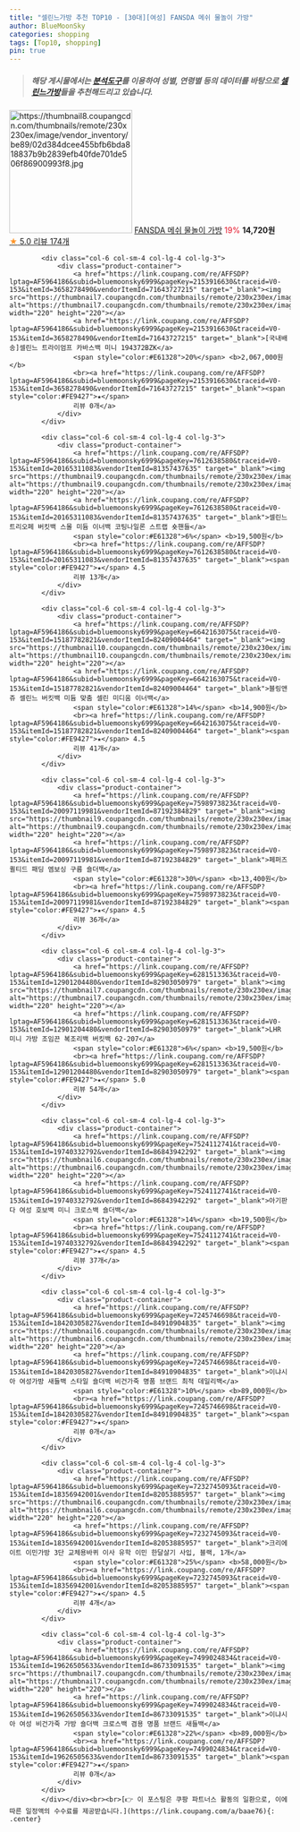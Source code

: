 ```yaml
---
title: "셀린느가방 추천 TOP10 - [30대][여성] FANSDA 메쉬 물놀이 가방"
author: BlueMoonSky
categories: shopping
tags: [Top10, shopping]
pin: true
---
```


> ##### 해당 게시물에서는 [**분석도구**](https://itemscout.io/)를 이용하여 **성별**, **연령별** 등의 데이터를 바탕으로 [**셀린느가방**](https://link.coupang.com/a/baae76)들을 추천해드리고 있습니다.
<div class="container"><div class="row">
            <div class="col-6 col-sm-4 col-lg-4 col-lg-3">
                <div class="product-container">
                    <a href="https://link.coupang.com/re/AFFSDP?lptag=AF5964186&subid=bluemoonsky6999&pageKey=6812453402&traceid=V0-153&itemId=16120248462&vendorItemId=82710739901" target="_blank"><img src="https://thumbnail8.coupangcdn.com/thumbnails/remote/230x230ex/image/vendor_inventory/be89/02d384dcee455bfb6bda818837b9b2839efb40fde701de506f86900993f8.jpg" alt="https://thumbnail8.coupangcdn.com/thumbnails/remote/230x230ex/image/vendor_inventory/be89/02d384dcee455bfb6bda818837b9b2839efb40fde701de506f86900993f8.jpg" width="220" height="220"></a>
                    <a href="https://link.coupang.com/re/AFFSDP?lptag=AF5964186&subid=bluemoonsky6999&pageKey=6812453402&traceid=V0-153&itemId=16120248462&vendorItemId=82710739901" target="_blank">FANSDA 메쉬 물놀이 가방</a>
                    <span style="color:#E61328">19%</span> <b>14,720원</b>
                    <br><a href="https://link.coupang.com/re/AFFSDP?lptag=AF5964186&subid=bluemoonsky6999&pageKey=6812453402&traceid=V0-153&itemId=16120248462&vendorItemId=82710739901" target="_blank"><span style="color:#FE9427">★</span> 5.0
                    리뷰 174개</a>
                </div>
            </div>
            
            <div class="col-6 col-sm-4 col-lg-4 col-lg-3">
                <div class="product-container">
                    <a href="https://link.coupang.com/re/AFFSDP?lptag=AF5964186&subid=bluemoonsky6999&pageKey=2153916630&traceid=V0-153&itemId=3658278490&vendorItemId=71643727215" target="_blank"><img src="https://thumbnail7.coupangcdn.com/thumbnails/remote/230x230ex/image/vendor_inventory/6a34/a747cf7194a2c6b3ca02be87bc1b1653b0ecc9763507fb99ca211ec2b741.jpg" alt="https://thumbnail7.coupangcdn.com/thumbnails/remote/230x230ex/image/vendor_inventory/6a34/a747cf7194a2c6b3ca02be87bc1b1653b0ecc9763507fb99ca211ec2b741.jpg" width="220" height="220"></a>
                    <a href="https://link.coupang.com/re/AFFSDP?lptag=AF5964186&subid=bluemoonsky6999&pageKey=2153916630&traceid=V0-153&itemId=3658278490&vendorItemId=71643727215" target="_blank">[국내배송]셀린느 트라이엄프 카바스백 미니 194372BZK</a>
                    <span style="color:#E61328">20%</span> <b>2,067,000원</b>
                    <br><a href="https://link.coupang.com/re/AFFSDP?lptag=AF5964186&subid=bluemoonsky6999&pageKey=2153916630&traceid=V0-153&itemId=3658278490&vendorItemId=71643727215" target="_blank"><span style="color:#FE9427">★</span> 
                    리뷰 0개</a>
                </div>
            </div>
            
            <div class="col-6 col-sm-4 col-lg-4 col-lg-3">
                <div class="product-container">
                    <a href="https://link.coupang.com/re/AFFSDP?lptag=AF5964186&subid=bluemoonsky6999&pageKey=7612638580&traceid=V0-153&itemId=20165311083&vendorItemId=81357437635" target="_blank"><img src="https://thumbnail9.coupangcdn.com/thumbnails/remote/230x230ex/image/vendor_inventory/b472/555a5fe9d71518c2af45e69e10481f8c4a78a4a514c8c33b688c5e1b7331.jpg" alt="https://thumbnail9.coupangcdn.com/thumbnails/remote/230x230ex/image/vendor_inventory/b472/555a5fe9d71518c2af45e69e10481f8c4a78a4a514c8c33b688c5e1b7331.jpg" width="220" height="220"></a>
                    <a href="https://link.coupang.com/re/AFFSDP?lptag=AF5964186&subid=bluemoonsky6999&pageKey=7612638580&traceid=V0-153&itemId=20165311083&vendorItemId=81357437635" target="_blank">셀린느 트리오페 버킷백 스몰 미듐 이너백 코팅나일론 스트랩 숏핸들</a>
                    <span style="color:#E61328">6%</span> <b>19,500원</b>
                    <br><a href="https://link.coupang.com/re/AFFSDP?lptag=AF5964186&subid=bluemoonsky6999&pageKey=7612638580&traceid=V0-153&itemId=20165311083&vendorItemId=81357437635" target="_blank"><span style="color:#FE9427">★</span> 4.5
                    리뷰 13개</a>
                </div>
            </div>
            
            <div class="col-6 col-sm-4 col-lg-4 col-lg-3">
                <div class="product-container">
                    <a href="https://link.coupang.com/re/AFFSDP?lptag=AF5964186&subid=bluemoonsky6999&pageKey=6642163075&traceid=V0-153&itemId=15187782821&vendorItemId=82409004464" target="_blank"><img src="https://thumbnail10.coupangcdn.com/thumbnails/remote/230x230ex/image/vendor_inventory/bc03/b09a1ab392892a2ab1af2f5ff6af5f2d7f1d4b7956e5cefab93147375a34.jpg" alt="https://thumbnail10.coupangcdn.com/thumbnails/remote/230x230ex/image/vendor_inventory/bc03/b09a1ab392892a2ab1af2f5ff6af5f2d7f1d4b7956e5cefab93147375a34.jpg" width="220" height="220"></a>
                    <a href="https://link.coupang.com/re/AFFSDP?lptag=AF5964186&subid=bluemoonsky6999&pageKey=6642163075&traceid=V0-153&itemId=15187782821&vendorItemId=82409004464" target="_blank">블링앤쥬 셀린느 버킷백 미듐 맞춤 셀린 미디움 이너백</a>
                    <span style="color:#E61328">14%</span> <b>14,900원</b>
                    <br><a href="https://link.coupang.com/re/AFFSDP?lptag=AF5964186&subid=bluemoonsky6999&pageKey=6642163075&traceid=V0-153&itemId=15187782821&vendorItemId=82409004464" target="_blank"><span style="color:#FE9427">★</span> 4.5
                    리뷰 41개</a>
                </div>
            </div>
            
            <div class="col-6 col-sm-4 col-lg-4 col-lg-3">
                <div class="product-container">
                    <a href="https://link.coupang.com/re/AFFSDP?lptag=AF5964186&subid=bluemoonsky6999&pageKey=7598973823&traceid=V0-153&itemId=20097119981&vendorItemId=87192384829" target="_blank"><img src="https://thumbnail9.coupangcdn.com/thumbnails/remote/230x230ex/image/vendor_inventory/438f/27fc6d9b14addaf1f5baae3c952cd326bad3670d7d07a8d95b876ba93f79.PNG" alt="https://thumbnail9.coupangcdn.com/thumbnails/remote/230x230ex/image/vendor_inventory/438f/27fc6d9b14addaf1f5baae3c952cd326bad3670d7d07a8d95b876ba93f79.PNG" width="220" height="220"></a>
                    <a href="https://link.coupang.com/re/AFFSDP?lptag=AF5964186&subid=bluemoonsky6999&pageKey=7598973823&traceid=V0-153&itemId=20097119981&vendorItemId=87192384829" target="_blank">페퍼즈 퀼티드 패딩 엠보싱 구름 숄더백</a>
                    <span style="color:#E61328">30%</span> <b>13,400원</b>
                    <br><a href="https://link.coupang.com/re/AFFSDP?lptag=AF5964186&subid=bluemoonsky6999&pageKey=7598973823&traceid=V0-153&itemId=20097119981&vendorItemId=87192384829" target="_blank"><span style="color:#FE9427">★</span> 4.5
                    리뷰 36개</a>
                </div>
            </div>
            
            <div class="col-6 col-sm-4 col-lg-4 col-lg-3">
                <div class="product-container">
                    <a href="https://link.coupang.com/re/AFFSDP?lptag=AF5964186&subid=bluemoonsky6999&pageKey=6281513363&traceid=V0-153&itemId=12901204480&vendorItemId=82903050979" target="_blank"><img src="https://thumbnail7.coupangcdn.com/thumbnails/remote/230x230ex/image/vendor_inventory/5e86/319f250c813d1849ad07cd15a442dcc720a6b0cb58239c760e0ecec2d77d.jpg" alt="https://thumbnail7.coupangcdn.com/thumbnails/remote/230x230ex/image/vendor_inventory/5e86/319f250c813d1849ad07cd15a442dcc720a6b0cb58239c760e0ecec2d77d.jpg" width="220" height="220"></a>
                    <a href="https://link.coupang.com/re/AFFSDP?lptag=AF5964186&subid=bluemoonsky6999&pageKey=6281513363&traceid=V0-153&itemId=12901204480&vendorItemId=82903050979" target="_blank">LHR 미니 가방 조임끈 복조리백 버킷백 62-207</a>
                    <span style="color:#E61328">6%</span> <b>19,500원</b>
                    <br><a href="https://link.coupang.com/re/AFFSDP?lptag=AF5964186&subid=bluemoonsky6999&pageKey=6281513363&traceid=V0-153&itemId=12901204480&vendorItemId=82903050979" target="_blank"><span style="color:#FE9427">★</span> 5.0
                    리뷰 54개</a>
                </div>
            </div>
            
            <div class="col-6 col-sm-4 col-lg-4 col-lg-3">
                <div class="product-container">
                    <a href="https://link.coupang.com/re/AFFSDP?lptag=AF5964186&subid=bluemoonsky6999&pageKey=7524112741&traceid=V0-153&itemId=19740332792&vendorItemId=86843942292" target="_blank"><img src="https://thumbnail6.coupangcdn.com/thumbnails/remote/230x230ex/image/vendor_inventory/8e4e/9f653c635977172e03ce4cda5385e42fcd7a51c331444201bc48d65839e4.jpg" alt="https://thumbnail6.coupangcdn.com/thumbnails/remote/230x230ex/image/vendor_inventory/8e4e/9f653c635977172e03ce4cda5385e42fcd7a51c331444201bc48d65839e4.jpg" width="220" height="220"></a>
                    <a href="https://link.coupang.com/re/AFFSDP?lptag=AF5964186&subid=bluemoonsky6999&pageKey=7524112741&traceid=V0-153&itemId=19740332792&vendorItemId=86843942292" target="_blank">아기판다 여성 호보백 미니 크로스백 숄더백</a>
                    <span style="color:#E61328">14%</span> <b>19,500원</b>
                    <br><a href="https://link.coupang.com/re/AFFSDP?lptag=AF5964186&subid=bluemoonsky6999&pageKey=7524112741&traceid=V0-153&itemId=19740332792&vendorItemId=86843942292" target="_blank"><span style="color:#FE9427">★</span> 4.5
                    리뷰 37개</a>
                </div>
            </div>
            
            <div class="col-6 col-sm-4 col-lg-4 col-lg-3">
                <div class="product-container">
                    <a href="https://link.coupang.com/re/AFFSDP?lptag=AF5964186&subid=bluemoonsky6999&pageKey=7245746698&traceid=V0-153&itemId=18420305827&vendorItemId=84910904835" target="_blank"><img src="https://thumbnail6.coupangcdn.com/thumbnails/remote/230x230ex/image/vendor_inventory/23e6/3454d14baaaa6760649b45fbf8f2ba870c68e1a69a1064a71a184b38a407.png" alt="https://thumbnail6.coupangcdn.com/thumbnails/remote/230x230ex/image/vendor_inventory/23e6/3454d14baaaa6760649b45fbf8f2ba870c68e1a69a1064a71a184b38a407.png" width="220" height="220"></a>
                    <a href="https://link.coupang.com/re/AFFSDP?lptag=AF5964186&subid=bluemoonsky6999&pageKey=7245746698&traceid=V0-153&itemId=18420305827&vendorItemId=84910904835" target="_blank">이냐시아 여성가방 새들백 스타일 숄더백 비건가죽 명품 브랜드 최적 데일리백</a>
                    <span style="color:#E61328">10%</span> <b>89,000원</b>
                    <br><a href="https://link.coupang.com/re/AFFSDP?lptag=AF5964186&subid=bluemoonsky6999&pageKey=7245746698&traceid=V0-153&itemId=18420305827&vendorItemId=84910904835" target="_blank"><span style="color:#FE9427">★</span> 
                    리뷰 0개</a>
                </div>
            </div>
            
            <div class="col-6 col-sm-4 col-lg-4 col-lg-3">
                <div class="product-container">
                    <a href="https://link.coupang.com/re/AFFSDP?lptag=AF5964186&subid=bluemoonsky6999&pageKey=7232745093&traceid=V0-153&itemId=18356942001&vendorItemId=82053885957" target="_blank"><img src="https://thumbnail6.coupangcdn.com/thumbnails/remote/230x230ex/image/vendor_inventory/511c/fd71097015275ec2b0b0f2ecab3d8e7dd46ccc48149ed62e9ba331d57a6f.jpg" alt="https://thumbnail6.coupangcdn.com/thumbnails/remote/230x230ex/image/vendor_inventory/511c/fd71097015275ec2b0b0f2ecab3d8e7dd46ccc48149ed62e9ba331d57a6f.jpg" width="220" height="220"></a>
                    <a href="https://link.coupang.com/re/AFFSDP?lptag=AF5964186&subid=bluemoonsky6999&pageKey=7232745093&traceid=V0-153&itemId=18356942001&vendorItemId=82053885957" target="_blank">크리에이트 이민가방 3단 교체용바퀴 이사 유학 이민 한달살기 사입, 블랙, 1개</a>
                    <span style="color:#E61328">25%</span> <b>58,000원</b>
                    <br><a href="https://link.coupang.com/re/AFFSDP?lptag=AF5964186&subid=bluemoonsky6999&pageKey=7232745093&traceid=V0-153&itemId=18356942001&vendorItemId=82053885957" target="_blank"><span style="color:#FE9427">★</span> 4.5
                    리뷰 4개</a>
                </div>
            </div>
            
            <div class="col-6 col-sm-4 col-lg-4 col-lg-3">
                <div class="product-container">
                    <a href="https://link.coupang.com/re/AFFSDP?lptag=AF5964186&subid=bluemoonsky6999&pageKey=7499024834&traceid=V0-153&itemId=19626505633&vendorItemId=86733091535" target="_blank"><img src="https://thumbnail7.coupangcdn.com/thumbnails/remote/230x230ex/image/vendor_inventory/59ae/cc5feac6ec35e1c3954e49435c23c754d9c11a0d660b8c7f9029fa484125.png" alt="https://thumbnail7.coupangcdn.com/thumbnails/remote/230x230ex/image/vendor_inventory/59ae/cc5feac6ec35e1c3954e49435c23c754d9c11a0d660b8c7f9029fa484125.png" width="220" height="220"></a>
                    <a href="https://link.coupang.com/re/AFFSDP?lptag=AF5964186&subid=bluemoonsky6999&pageKey=7499024834&traceid=V0-153&itemId=19626505633&vendorItemId=86733091535" target="_blank">이냐시아 여성 비건가죽 가방 숄더백 크로스백 겸용 명품 브랜드 새들백</a>
                    <span style="color:#E61328">22%</span> <b>89,000원</b>
                    <br><a href="https://link.coupang.com/re/AFFSDP?lptag=AF5964186&subid=bluemoonsky6999&pageKey=7499024834&traceid=V0-153&itemId=19626505633&vendorItemId=86733091535" target="_blank"><span style="color:#FE9427">★</span> 
                    리뷰 0개</a>
                </div>
            </div>
            </div></div><br><br>[👉 이 포스팅은 쿠팡 파트너스 활동의 일환으로, 이에 따른 일정액의 수수료를 제공받습니다.](https://link.coupang.com/a/baae76){: .center}